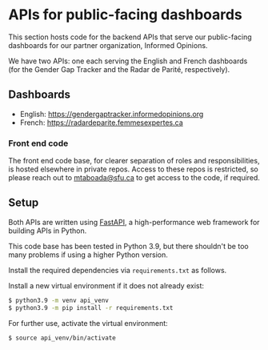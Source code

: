 # APIs for public-facing dashboards

This section hosts code for the backend APIs that serve our public-facing dashboards for our partner organization, Informed Opinions.

We have two APIs: one each serving the English and French dashboards (for the Gender Gap Tracker and the Radar de Parité, respectively).

## Dashboards
* English: https://gendergaptracker.informedopinions.org
* French: https://radardeparite.femmesexpertes.ca

### Front end code

The front end code base, for clearer separation of roles and responsibilities, is hosted elsewhere in private repos. Access to these repos is restricted, so please reach out to mtaboada@sfu.ca to get access to the code, if required.

## Setup

Both APIs are written using [FastAPI](https://fastapi.tiangolo.com/), a high-performance web framework for building APIs in Python.

This code base has been tested in Python 3.9, but there shouldn't be too many problems if using a higher Python version.

Install the required dependencies via `requirements.txt` as follows.

Install a new virtual environment if it does not already exist:
```sh
$ python3.9 -m venv api_venv
$ python3.9 -m pip install -r requirements.txt
```

For further use, activate the virtual environment:

```sh
$ source api_venv/bin/activate
```


